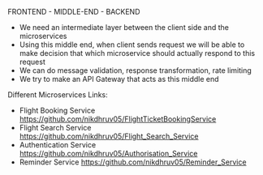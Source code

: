 FRONTEND  - MIDDLE-END - BACKEND

- We need an intermediate layer between the client side and the microservices
- Using this middle end, when client sends request we will be able to make decision that which microservice should actually respond to this request
- We can do message validation, response transformation, rate limiting
- We try to make an API Gateway that acts as this middle end

Different Microservices Links:

- Flight Booking Service https://github.com/nikdhruv05/FlightTicketBookingService
- Flight Search Service https://github.com/nikdhruv05/Flight_Search_Service
- Authentication Service https://github.com/nikdhruv05/Authorisation_Service
- Reminder Service https://github.com/nikdhruv05/Reminder_Service

